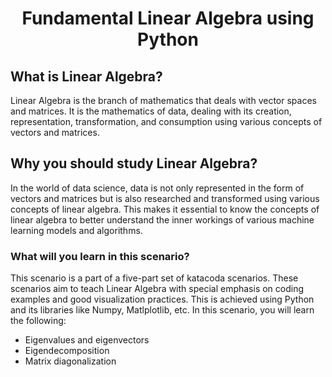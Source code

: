 # <p align="center">Fundamental Linear Algebra using Python</p>

## What is Linear Algebra?
Linear Algebra is the branch of mathematics that deals with vector spaces and matrices. It is the mathematics of data, dealing with its creation, representation, transformation, and consumption using various concepts of vectors and matrices.

## Why you should study Linear Algebra?
In the world of data science, data is not only represented in the form of vectors and matrices but is also researched and transformed using various concepts of linear algebra. This makes it essential to know the concepts of linear algebra to better understand the inner workings of various machine learning models and algorithms. 

### What will you learn in this scenario?
This scenario is a part of a five-part set of katacoda scenarios. These scenarios aim to teach Linear Algebra with special emphasis on coding examples and good visualization practices. This is achieved using Python and its libraries like Numpy, Matlplotlib, etc. In this scenario, you will learn the following:
* Eigenvalues and eigenvectors
* Eigendecomposition
* Matrix diagonalization